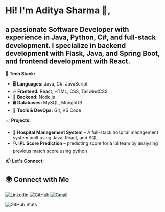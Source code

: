 
# Hi! I'm Aditya Sharma 👋,
 ## a passionate Software Developer with experience in Java, Python, C#, and full-stack development. I specialize in backend development with Flask, Java, and Spring Boot, and frontend development with React.

🌟 **Tech Stack:**
- 🖥️ **Languages:** Java, C#, JavaScript
- 🔥 **Frontend:** React, HTML, CSS, TailwindCSS
- 🚀 **Backend:** Node.js
- 🛢️ **Databases:** MySQL, MongoDB
- 🧰 **Tools & DevOps:** Git, VS Code

📈 **Projects:**  
- 🏥 **Hospital Management System** – A full-stack hospital management system built using Java, React, and SQL.  
- 🔍 **IPL Score Prediction** – predicting score for a ipl team by analysing previous match score using python   

📬 **Let's Connect:**  
## 🌍 Connect with Me  
[![LinkedIn](https://in.images.search.yahoo.com/images/view;_ylt=AwrKEYOjALNn4nUwO9S9HAx.;_ylu=c2VjA3NyBHNsawNpbWcEb2lkAzdlYzMwMGY5YmE1MTZmMjk0ZmQ4MDA3NzRkODk0MTc5BGdwb3MDMzMEaXQDYmluZw--?back=https%3A%2F%2Fin.images.search.yahoo.com%2Fsearch%2Fimages%3Fp%3Dsocial%2Bmedia%2Bicons%2Bfor%2Blinkedin%2BReadme%26ei%3DUTF-8%26type%3DE210IN826G0%26fr%3Dmcafee%26fr2%3Dp%253As%252Cv%253Ai%252Cm%253Asb-top%26tab%3Dorganic%26ri%3D33&w=1600&h=1600&imgurl=icon-library.com%2Fimages%2Fofficial-linkedin-icon-png%2Fofficial-linkedin-icon-png-12.jpg&rurl=https%3A%2F%2Ficon-library.com%2Ficon%2Fofficial-linkedin-icon-png-12.html&size=29KB&p=social+media+icons+for+linkedin+Readme&oid=7ec300f9ba516f294fd800774d894179&fr2=p%3As%2Cv%3Ai%2Cm%3Asb-top&fr=mcafee&tt=Official+Linkedin+Icon+Png+%2333330+-+Free+Icons+Library&b=0&ni=160&no=33&ts=&tab=organic&sigr=GK1.JEMLCqrS&sigb=FNDc0XN6zH8x&sigi=SnT2yOZD2GjB&sigt=BFUvlBy8Sh_F&.crumb=25AH74.7C.K&fr=mcafee&fr2=p%3As%2Cv%3Ai%2Cm%3Asb-top&type=E210IN826G0)](https://www.linkedin.com/in/aditya-sharma-a1606325a/)
[![GitHub](https://in.images.search.yahoo.com/images/view;_ylt=AwrKEYNtALNn8gMxZJK9HAx.;_ylu=c2VjA3NyBHNsawNpbWcEb2lkA2Y0ZDM4NmM1NWM4YjBmZGU0ZDlmZTU2NGQ2YzU5ZWJjBGdwb3MDNARpdANiaW5n?back=https%3A%2F%2Fin.images.search.yahoo.com%2Fsearch%2Fimages%3Fp%3Dsocial%2Bmedia%2Bicons%2Bfor%2Bgithub%2BReadme%26type%3DE210IN826G0%26fr%3Dmcafee%26fr2%3Dpiv-web%26tab%3Dorganic%26ri%3D4&w=512&h=512&imgurl=cdn0.iconfinder.com%2Fdata%2Ficons%2Fsocial-media-2372%2F24%2Fsocial_media-20-512.png&rurl=https%3A%2F%2Fwww.iconfinder.com%2Ficons%2F6863745%2Fgithub_media_social_icon&size=24KB&p=social+media+icons+for+github+Readme&oid=f4d386c55c8b0fde4d9fe564d6c59ebc&fr2=piv-web&fr=mcafee&tt=Github%2C+media%2C+social+icon+-+Free+download+on+Iconfinder&b=0&ni=21&no=4&ts=&tab=organic&sigr=e0XIlqV2nNzV&sigb=l.CP8vYw3c__&sigi=MgE70UASVSEq&sigt=Zu8MI6jCB7dJ&.crumb=25AH74.7C.K&fr=mcafee&fr2=piv-web&type=E210IN826G0)](https://github.com/Adityasharma081003)
[![Gmail](https://in.images.search.yahoo.com/images/view;_ylt=AwrKBJTkALNnvFsnM2i9HAx.;_ylu=c2VjA3NyBHNsawNpbWcEb2lkAzYyMWQwMzE3YmRlMGJiMTQ4ZDA3YzY5YmI1YTc0ZWE5BGdwb3MDNzAEaXQDYmluZw--?back=https%3A%2F%2Fin.images.search.yahoo.com%2Fsearch%2Fimages%3Fp%3Dsocial%2Bmedia%2Bicons%2Bfor%2Bgmail%2Breadme%2Bblack%26ei%3DUTF-8%26type%3DE210IN826G0%26fr%3Dmcafee%26fr2%3Dp%253As%252Cv%253Ai%252Cm%253Asb-top%26nost%3D1%26tab%3Dorganic%26ri%3D70&w=980&h=980&imgurl=icon-library.com%2Fimages%2Fgmail-icon-black-and-white%2Fgmail-icon-black-and-white-4.jpg&rurl=https%3A%2F%2Ficon-library.com%2Ficon%2Fgmail-icon-black-and-white-4.html&size=15KB&p=social+media+icons+for+gmail+readme+black&oid=621d0317bde0bb148d07c69bb5a74ea9&fr2=p%3As%2Cv%3Ai%2Cm%3Asb-top&fr=mcafee&tt=Gmail+Icon+Black+And+White+%23286707+-+Free+Icons+Library&b=61&ni=160&no=70&ts=&tab=organic&sigr=VpLj0hsE7YsH&sigb=B6S6SrjyY2lB&sigi=O1LDllCSYOOe&sigt=gZdt2c17v1EJ&.crumb=25AH74.7C.K&fr=mcafee&fr2=p%3As%2Cv%3Ai%2Cm%3Asb-top&type=E210IN826G0)](rs6441419@gmail.com)
 

![GitHub Stats](https://github-readme-stats.vercel.app/api?username=Adityasharma081003&show_icons=true&theme=radical)

